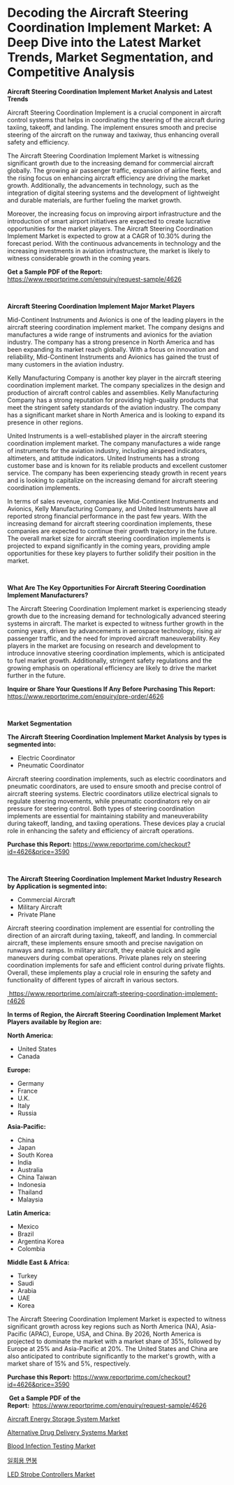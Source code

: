<p><h1>Decoding the Aircraft Steering Coordination Implement Market: A Deep Dive into the Latest Market Trends, Market Segmentation, and Competitive Analysis</h1></p><p><strong>Aircraft Steering Coordination Implement Market Analysis and Latest Trends</strong></p>
<p><p>Aircraft Steering Coordination Implement is a crucial component in aircraft control systems that helps in coordinating the steering of the aircraft during taxiing, takeoff, and landing. The implement ensures smooth and precise steering of the aircraft on the runway and taxiway, thus enhancing overall safety and efficiency.</p><p>The Aircraft Steering Coordination Implement Market is witnessing significant growth due to the increasing demand for commercial aircraft globally. The growing air passenger traffic, expansion of airline fleets, and the rising focus on enhancing aircraft efficiency are driving the market growth. Additionally, the advancements in technology, such as the integration of digital steering systems and the development of lightweight and durable materials, are further fueling the market growth.</p><p>Moreover, the increasing focus on improving airport infrastructure and the introduction of smart airport initiatives are expected to create lucrative opportunities for the market players. The Aircraft Steering Coordination Implement Market is expected to grow at a CAGR of 10.30% during the forecast period. With the continuous advancements in technology and the increasing investments in aviation infrastructure, the market is likely to witness considerable growth in the coming years.</p></p>
<p><strong>Get a Sample PDF of the Report:&nbsp;</strong> <a href="https://www.reportprime.com/enquiry/request-sample/4626">https://www.reportprime.com/enquiry/request-sample/4626</a></p>
<p>&nbsp;</p>
<p><strong>Aircraft Steering Coordination Implement Major Market Players</strong></p>
<p><p>Mid-Continent Instruments and Avionics is one of the leading players in the aircraft steering coordination implement market. The company designs and manufactures a wide range of instruments and avionics for the aviation industry. The company has a strong presence in North America and has been expanding its market reach globally. With a focus on innovation and reliability, Mid-Continent Instruments and Avionics has gained the trust of many customers in the aviation industry.</p><p>Kelly Manufacturing Company is another key player in the aircraft steering coordination implement market. The company specializes in the design and production of aircraft control cables and assemblies. Kelly Manufacturing Company has a strong reputation for providing high-quality products that meet the stringent safety standards of the aviation industry. The company has a significant market share in North America and is looking to expand its presence in other regions.</p><p>United Instruments is a well-established player in the aircraft steering coordination implement market. The company manufactures a wide range of instruments for the aviation industry, including airspeed indicators, altimeters, and attitude indicators. United Instruments has a strong customer base and is known for its reliable products and excellent customer service. The company has been experiencing steady growth in recent years and is looking to capitalize on the increasing demand for aircraft steering coordination implements.</p><p>In terms of sales revenue, companies like Mid-Continent Instruments and Avionics, Kelly Manufacturing Company, and United Instruments have all reported strong financial performance in the past few years. With the increasing demand for aircraft steering coordination implements, these companies are expected to continue their growth trajectory in the future. The overall market size for aircraft steering coordination implements is projected to expand significantly in the coming years, providing ample opportunities for these key players to further solidify their position in the market.</p></p>
<p>&nbsp;</p>
<p><strong>What Are The Key Opportunities For Aircraft Steering Coordination Implement Manufacturers?</strong></p>
<p><p>The Aircraft Steering Coordination Implement market is experiencing steady growth due to the increasing demand for technologically advanced steering systems in aircraft. The market is expected to witness further growth in the coming years, driven by advancements in aerospace technology, rising air passenger traffic, and the need for improved aircraft maneuverability. Key players in the market are focusing on research and development to introduce innovative steering coordination implements, which is anticipated to fuel market growth. Additionally, stringent safety regulations and the growing emphasis on operational efficiency are likely to drive the market further in the future.</p></p>
<p><strong>Inquire or Share Your Questions If Any Before Purchasing This Report:</strong> <a href="https://www.reportprime.com/enquiry/pre-order/4626">https://www.reportprime.com/enquiry/pre-order/4626</a></p>
<p>&nbsp;</p>
<p><strong>Market Segmentation</strong></p>
<p><strong>The Aircraft Steering Coordination Implement Market Analysis by types is segmented into:</strong></p>
<p><ul><li>Electric Coordinator</li><li>Pneumatic Coordinator</li></ul></p>
<p><p>Aircraft steering coordination implements, such as electric coordinators and pneumatic coordinators, are used to ensure smooth and precise control of aircraft steering systems. Electric coordinators utilize electrical signals to regulate steering movements, while pneumatic coordinators rely on air pressure for steering control. Both types of steering coordination implements are essential for maintaining stability and maneuverability during takeoff, landing, and taxiing operations. These devices play a crucial role in enhancing the safety and efficiency of aircraft operations.</p></p>
<p><strong>Purchase this Report:&nbsp;</strong><a href="https://www.reportprime.com/checkout?id=4626&price=3590">https://www.reportprime.com/checkout?id=4626&price=3590</a></p>
<p>&nbsp;</p>
<p><strong>The Aircraft Steering Coordination Implement Market Industry Research by Application is segmented into:</strong></p>
<p><ul><li>Commercial Aircraft</li><li>Military Aircraft</li><li>Private Plane</li></ul></p>
<p><p>Aircraft steering coordination implement are essential for controlling the direction of an aircraft during taxiing, takeoff, and landing. In commercial aircraft, these implements ensure smooth and precise navigation on runways and ramps. In military aircraft, they enable quick and agile maneuvers during combat operations. Private planes rely on steering coordination implements for safe and efficient control during private flights. Overall, these implements play a crucial role in ensuring the safety and functionality of different types of aircraft in various sectors.</p></p>
<p><a href="https://www.reportprime.com/aircraft-steering-coordination-implement-r4626">&nbsp;https://www.reportprime.com/aircraft-steering-coordination-implement-r4626</a></p>
<p><strong>In terms of Region, the Aircraft Steering Coordination Implement Market Players available by Region are:</strong></p>
<p>
    <p> <strong> North America: </strong>
        <ul>
            <li>United States</li>
            <li>Canada</li>
        </ul>
        </p> 
    <p> <strong> Europe: </strong>
        <ul>
            <li>Germany</li>
            <li>France</li>
            <li>U.K.</li>
            <li>Italy</li>
            <li>Russia</li>
        </ul>
        </p> 
    <p> <strong> Asia-Pacific: </strong>
        <ul>
            <li>China</li>
            <li>Japan</li>
            <li>South Korea</li>
            <li>India</li>
            <li>Australia</li>
            <li>China Taiwan</li>
            <li>Indonesia</li>
            <li>Thailand</li>
            <li>Malaysia</li>
        </ul>
        </p> 
    <p> <strong> Latin America: </strong>
        <ul>
            <li>Mexico</li>
            <li>Brazil</li>
            <li>Argentina Korea</li>
            <li>Colombia</li>
        </ul>
        </p> 
    <p> <strong> Middle East & Africa: </strong>
        <ul>
            <li>Turkey</li>
            <li>Saudi</li>
            <li>Arabia</li>
            <li>UAE</li>
            <li>Korea</li>
        </ul>
    </p>
    </p>
<p><p>The Aircraft Steering Coordination Implement Market is expected to witness significant growth across key regions such as North America (NA), Asia-Pacific (APAC), Europe, USA, and China. By 2026, North America is projected to dominate the market with a market share of 35%, followed by Europe at 25% and Asia-Pacific at 20%. The United States and China are also anticipated to contribute significantly to the market's growth, with a market share of 15% and 5%, respectively.</p></p>
<p><strong>Purchase this Report: </strong><a href="https://www.reportprime.com/checkout?id=4626&price=3590">https://www.reportprime.com/checkout?id=4626&price=3590</a></p>
<p>&nbsp;<strong>Get a Sample PDF of the Report:&nbsp;&nbsp;</strong><a href="https://www.reportprime.com/enquiry/request-sample/4626">https://www.reportprime.com/enquiry/request-sample/4626</a></p>
<p><strong></strong></p>
<p><p><a href="https://github.com/Valeridd446677/Market-Research-Report-List-2/blob/main/aircraft-energy-storage-system-market.md">Aircraft Energy Storage System Market</a></p><p><a href="https://issuu.com/reportprime-2/docs/alternative-drug-delivery-systems-market-size-2030">Alternative Drug Delivery Systems Market</a></p><p><a href="https://issuu.com/reportprime-2/docs/blood-infection-testing-market-size-2030.pptx">Blood Infection Testing Market</a></p><p><a href="https://github.com/berlianaparadilla48/Market-Research-Report-List-1/blob/main/487715758218.md">일회용 면봉</a></p><p><a href="https://github.com/bushilahore52/Market-Research-Report-List-1/blob/main/led-strobe-controllers-market.md">LED Strobe Controllers Market</a></p></p>
